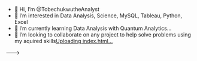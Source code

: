 - 👋 Hi, I’m @TobechukwutheAnalyst
- 👀 I’m interested in Data Analysis, Science, MySQL, Tableau, Python, Excel
- 🌱 I’m currently learning Data Analysis with Quantum Analytics...
- 💞️ I’m looking to collaborate on any project to help solve problems using my aquired skills[Uploading index.html…]()<!DOCTYPE HTML>
<!--
	Massively by HTML5 UP
	html5up.net | @ajlkn
	Free for personal and commercial use under the CCA 3.0 license (html5up.net/license)
-->


--->
